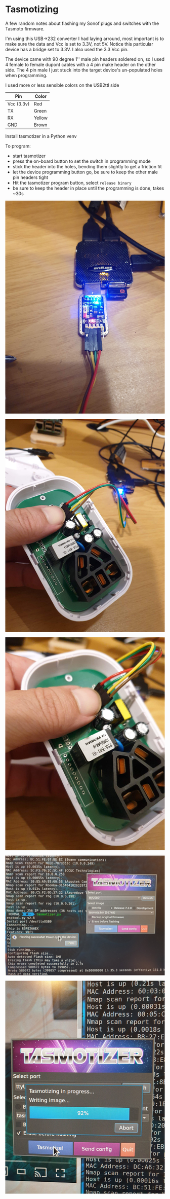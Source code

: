# Tasmotizing

A few random notes about flashing my Sonof plugs and switches with the Tasmoto
firmware.

I'm using this USB->232 converter I had laying arround, most important is to
make sure the data and Vcc is set to 3.3V, not 5V. Notice this particular
device has a bridge set to 3.3V. I also used the 3.3 Vcc pin.


The device came with 90 degree 1'' male pin headers soldered on, so I used 4
female to female dupont cables with a 4 pin make header on the other side. The 4
pin male I just stuck into the target device's un-populated holes when
programming. 

I used more or less sensible colors on the USB2ttl side

| Pin        | Color  |
| ---        | ---    |
| Vcc (3.3v) | Red    |
| TX         | Green  |
| RX         | Yellow |
| GND        | Brown  |





Install tasmotizer in a Python venv

To program:

* start tasmotizer
* press the on-board button to set the switch in programming mode
* stick the header into the holes, bending them slightly to get a friction fit
* let the device programming button go, be sure to keep the other male pin headers tight
* Hit the tasmotizer program button, select `release binary`
* be sure to keep the header in place until the programming is done, takes ~30s

![USB to serial](pics/usb2serial.jpg)

![Sonof S20 pins](pics/sonof-s20-pins.jpg)

![Sonof S20 pins](pics/sonof-s20-pins-close.jpg)

![Tasmotizer](pics/tasmotizer.jpg)

![Tasmotizer](pics/tasmotizer2.jpg)
